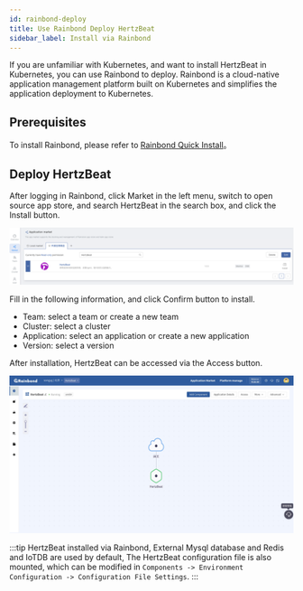 ```yaml
---
id: rainbond-deploy  
title: Use Rainbond Deploy HertzBeat    
sidebar_label: Install via Rainbond      
---
```


If you are unfamiliar with Kubernetes, and want to install HertzBeat in Kubernetes, you can use Rainbond to deploy. Rainbond is a cloud-native application management platform built on Kubernetes and simplifies the application deployment to Kubernetes.

## Prerequisites

To install Rainbond, please refer to [Rainbond Quick Install](https://www.rainbond.com/docs/quick-start/quick-install)。

## Deploy HertzBeat

After logging in Rainbond, click Market in the left menu, switch to open source app store, and search HertzBeat in the search box, and click the Install button.

![](/img/docs/start/install-to-rainbond-en.png)

Fill in the following information, and click Confirm button to install.

* Team: select a team or create a new team
* Cluster: select a cluster
* Application: select an application or create a new application
* Version: select a version

After installation, HertzBeat can be accessed via the Access button.

![](/img/docs/start/hertzbeat-topology-en.png)

:::tip
HertzBeat installed via Rainbond, External Mysql database and Redis and IoTDB are used by default, The HertzBeat configuration file is also mounted, which can be modified in `Components -> Environment Configuration -> Configuration File Settings`.
:::
